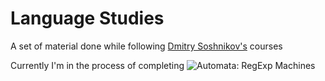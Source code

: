 # Language Studies


A set of material done while following [Dmitry Soshnikov's](https://t.co/UL7NQyykPu) courses

Currently I'm in the process of completing 
![Automata: RegExp Machines](https://i.imgur.com/NWwBjhN.png)